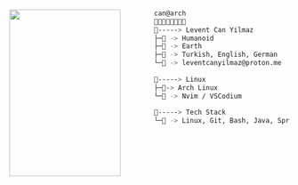 ###
<img align="left" width="200" height="300" src="https://user-images.githubusercontent.com/19970595/196564215-06e48c30-46b3-4e02-afe1-c4a56c5415ce.png"/>

```bash 
        can@arch
        
        -----> Levent Can Yilmaz
        ├─ -> Humanoid
        ├─ -> Earth
        ├─ -> Turkish, English, German
        └─ -> leventcanyilmaz@proton.me
        
        -----> Linux
        ├─-> Arch Linux
        └─ -> Nvim / VSCodium 
        
        -----> Tech Stack
        └─ -> Linux, Git, Bash, Java, Spring, Angular  
```



<!--
### Hello World! 👋 

```java

public class About extends Me { 

  private String name = "Levent Can Yilmaz";
  private Display display = Display.HUMAN;
  private Status currentStatus = Status.LEARNING;
  private List<Languages> languages = List.of(Turkish, English, German);
  
}

```
-->

<!--
**lvntcnylmz/lvntcnylmz** is a ✨ _special_ ✨ repository because its `README.md` (this file) appears on your GitHub profile.

Here are some ideas to get you started:

- 🔭 I’m currently working on ...
- 🌱 I’m currently learning ...
- 👯 I’m looking to collaborate on ...
- 🤔 I’m looking for help with ...
- 💬 Ask me about ...
- 📫 How to reach me: ...
- 😄 Pronouns: ...
- ⚡ Fun fact: ...
-->
